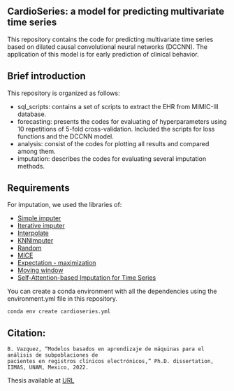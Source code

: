 ## CardioSeries: a model for predicting multivariate time series

This repository contains the code  for predicting multivariate time series based on dilated causal convolutional neural networks (DCCNN). 
The application of this model is for early prediction of clinical behavior.

## Brief introduction
This repository is organized as follows:
* sql_scripts: contains a set of scripts to extract the EHR from MIMIC-III database.
* forecasting: presents the codes for evaluating of hyperparameters using 10 repetitions of 5-fold cross-validation. Included the scripts for loss functions and the DCCNN model. 
* analysis: consist of the codes for plotting all results and compared among them.
* imputation: describes the codes for evaluating several imputation methods.

## Requirements
For imputation, we used the libraries of:
- [Simple imputer](https://scikit-learn.org/stable/modules/generated/sklearn.impute.SimpleImputer.html)
- [Iterative imputer](https://scikit-learn.org/stable/modules/generated/sklearn.impute.IterativeImputer.html)
- [Interpolate](https://pandas.pydata.org/docs/reference/api/pandas.DataFrame.interpolate.html)
- [KNNImputer](https://scikit-learn.org/stable/modules/generated/sklearn.impute.KNNImputer.html)
- [Random](https://impyute.readthedocs.io/en/master/_modules/impyute/imputation/cs/random.html)
- [MICE](https://impyute.readthedocs.io/en/master/_modules/impyute/imputation/cs/mice.html)
- [Expectation - maximization](https://impyute.readthedocs.io/en/master/_modules/impyute/imputation/cs/em.html)
- [Moving window](https://impyute.readthedocs.io/en/master/_modules/impyute/imputation/ts/moving_window.html)
- [Self-Attention-based Imputation for Time Series](https://github.com/WenjieDu/SAITS)

You can create a conda environment with all the dependencies using the environment.yml file in this repository.
```
conda env create cardioseries.yml
```
## Citation:

```
B. Vazquez, “Modelos basados en aprendizaje de máquinas para el análisis de subpoblaciones de 
pacientes en registros clínicos electrónicos,” Ph.D. dissertation, IIMAS, UNAM, Mexico, 2022.
```
Thesis available at [URL](https://tesiunam.dgb.unam.mx/F/HBC87R6D53S5XAFSBKEAA7INY7SIHR4N3DGLCF4XCJK9LR76PU-26539?func=full-set-set&set_number=707136&set_entry=000006&format=999)
